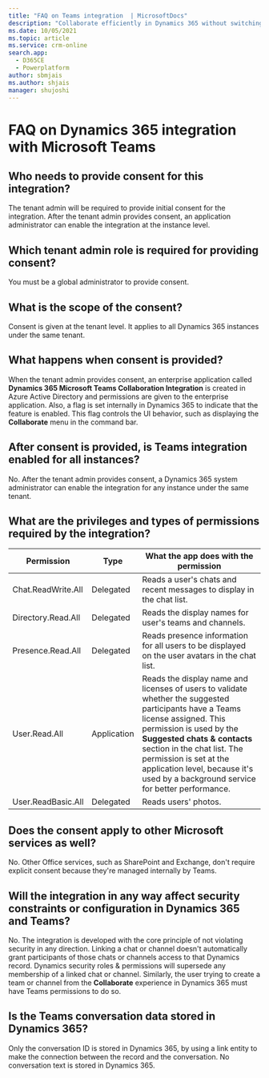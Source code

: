 ```yaml
---
title: "FAQ on Teams integration  | MicrosoftDocs"
description: "Collaborate efficiently in Dynamics 365 without switching to Teams. This page include FAQs about the integration."
ms.date: 10/05/2021
ms.topic: article
ms.service: crm-online
search.app: 
  - D365CE
  - Powerplatform
author: sbmjais
ms.author: shjais
manager: shujoshi
---
```

# FAQ on Dynamics 365 integration with Microsoft Teams 

## Who needs to provide consent for this integration?  

The tenant admin will be required to provide initial consent for the integration. After the tenant admin provides consent, an application administrator can enable the integration at the instance level.

## Which tenant admin role is required for providing consent? 

You must be a global administrator to provide consent.

## What is the scope of the consent?

Consent is given at the tenant level. It applies to all Dynamics 365 instances under the same tenant.

## What happens when consent is provided?

When the tenant admin provides consent, an enterprise application called **Dynamics 365 Microsoft Teams Collaboration Integration** is created in Azure Active Directory and permissions are given to the enterprise application. Also, a flag is set internally in Dynamics 365 to indicate that the feature is enabled. This flag controls the UI behavior, such as displaying the **Collaborate** menu in the command bar.

## After consent is provided, is Teams integration enabled for all instances?

No. After the tenant admin provides consent, a Dynamics 365 system administrator can enable the integration for any instance under the same tenant.

## What are the privileges and types of permissions required by the integration?
  
| **Permission**      | **Type**    | **What the app does with the permission**       |
|---------------------|-------------|-------------------------------------------------|
| Chat.ReadWrite.All  | Delegated   | Reads a user's chats and recent messages to display in the chat list.         |
| Directory.Read.All  | Delegated   | Reads the display names for user's teams and channels.     |
| Presence.Read.All   | Delegated   | Reads presence information for all users to be displayed on the user avatars in the chat list.    |
| User.Read.All       | Application | Reads the display name and licenses of users to validate whether the suggested participants have a Teams license assigned. This permission is used by the **Suggested chats & contacts** section in the chat list. The permission is set at the application level, because it's used by a background service for better performance. |
| User.ReadBasic.All  | Delegated   | Reads users' photos.  |

## Does the consent apply to other Microsoft services as well?

No. Other Office services, such as SharePoint and Exchange, don't require explicit consent because they're managed internally by Teams. 


## Will the integration in any way affect security constraints or configuration in Dynamics 365 and Teams?  

No. The integration is developed with the core principle of not violating security in any direction. Linking a chat or channel doesn't automatically grant participants of those chats or channels access to that Dynamics record.  Dynamics security roles & permissions will supersede any membership of a linked chat or channel. Similarly, the user trying to create a team or channel from the **Collaborate** experience in Dynamics 365 must have Teams permissions to do so.


## Is the Teams conversation data stored in Dynamics 365?

Only the conversation ID is stored in Dynamics 365, by using a link entity to make the connection between the record and the conversation. No conversation text is stored in Dynamics 365.
 